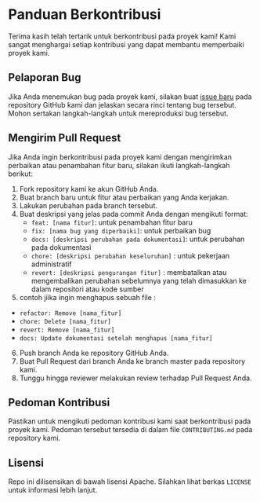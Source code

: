 # Panduan Berkontribusi

Terima kasih telah tertarik untuk berkontribusi pada proyek kami! Kami sangat menghargai setiap kontribusi yang dapat membantu memperbaiki proyek kami.

## Pelaporan Bug

Jika Anda menemukan bug pada proyek kami, silakan buat [issue baru](https://github.com/muryp/nvim-conf-lua/issues) pada repository GitHub kami dan jelaskan secara rinci tentang bug tersebut. Mohon sertakan langkah-langkah untuk mereproduksi bug tersebut.

## Mengirim Pull Request

Jika Anda ingin berkontribusi pada proyek kami dengan mengirimkan perbaikan atau penambahan fitur baru, silakan ikuti langkah-langkah berikut:

1. Fork repository kami ke akun GitHub Anda.
2. Buat branch baru untuk fitur atau perbaikan yang Anda kerjakan.
3. Lakukan perubahan pada branch tersebut.
4. Buat deskripsi yang jelas pada commit Anda dengan mengikuti format: 
   * `feat: [nama fitur]`: untuk penambahan fitur baru
   * `fix: [nama bug yang diperbaiki]`: untuk perbaikan bug
   * `docs: [deskripsi perubahan pada dokumentasi]`: untuk perubahan pada dokumentasi
   * `chore: [deskripsi perubahan keseluruhan]` : untuk pekerjaan administratif
   * `revert: [deskripsi pengurangan fitur]` : membatalkan atau mengembalikan perubahan sebelumnya yang telah dimasukkan ke dalam repositori atau kode sumber
5. contoh jiika ingin menghapus sebuah file :
  * `refactor: Remove [nama_fitur]`
  * `chore: Delete [nama_fitur]`
  * `revert: Remove [nama_fitur]`
  * `docs: Update dokumentasi setelah menghapus [nama_fitur]`
6. Push branch Anda ke repository GitHub Anda.
7. Buat Pull Request dari branch Anda ke branch master pada repository kami.
8. Tunggu hingga reviewer melakukan review terhadap Pull Request Anda.

## Pedoman Kontribusi

Pastikan untuk mengikuti pedoman kontribusi kami saat berkontribusi pada proyek kami. Pedoman tersebut tersedia di dalam file `CONTRIBUTING.md` pada repository kami.

## Lisensi

Repo ini dilisensikan di bawah lisensi Apache. Silahkan lihat berkas `LICENSE` untuk informasi lebih lanjut.
